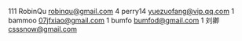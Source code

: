 111  RobinQu <robinqu@gmail.com>
4    perry14 <yuezuofang@vip.qq.com>
1    bammoo <07jfxiao@gmail.com>
1    bumfo <bumfod@gmail.com>
1    刘卿 <csssnow@gmail.com>